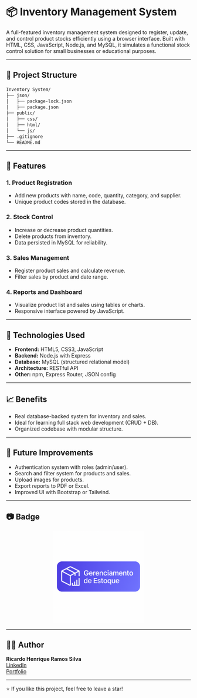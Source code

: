 # 📦 Inventory Management System

A full-featured inventory management system designed to register, update, and control product stocks efficiently using a browser interface. Built with HTML, CSS, JavaScript, Node.js, and MySQL, it simulates a functional stock control solution for small businesses or educational purposes.

---

## 📌 Project Structure

```plaintext
Inventory System/
├── json/
│   ├── package-lock.json
│   ├── package.json
├── public/
│   ├── css/
│   ├── html/
│   └── js/
├── .gitignore
└── README.md
```

---

## 🚀 Features

### 1. **Product Registration**
- Add new products with name, code, quantity, category, and supplier.
- Unique product codes stored in the database.

### 2. **Stock Control**
- Increase or decrease product quantities.
- Delete products from inventory.
- Data persisted in MySQL for reliability.

### 3. **Sales Management**
- Register product sales and calculate revenue.
- Filter sales by product and date range.

### 4. **Reports and Dashboard**
- Visualize product list and sales using tables or charts.
- Responsive interface powered by JavaScript.

---

## 🧠 Technologies Used

- **Frontend:** HTML5, CSS3, JavaScript  
- **Backend:** Node.js with Express  
- **Database:** MySQL (structured relational model)  
- **Architecture:** RESTful API  
- **Other:** npm, Express Router, JSON config

---

## 📈 Benefits

- Real database-backed system for inventory and sales.  
- Ideal for learning full stack web development (CRUD + DB).  
- Organized codebase with modular structure.

---

## 🧰 Future Improvements

- Authentication system with roles (admin/user).  
- Search and filter system for products and sales.  
- Upload images for products.  
- Export reports to PDF or Excel.  
- Improved UI with Bootstrap or Tailwind.

---

## 📷 Badge

<p align="center">
  <img src="https://raw.githubusercontent.com/ricardohenrique1609/sistema-gerenciamento-estoque/main/image/inventory_system.png" alt="Inventory System Badge" width="250"/>
</p>

---

## 👨‍💻 Author

**Ricardo Henrique Ramos Silva**  
[LinkedIn](https://linkedin.com/in/ricardo-henrique-28939b275)  
[Portfolio](https://curriculoricardo.netlify.app/)  

---

⭐️ If you like this project, feel free to leave a star!
